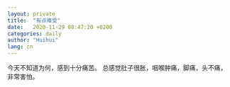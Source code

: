 ```yaml
---
layout: private
title:  "有点难受"
date:   2020-11-29 08:47:20 +0200
categories: daily
author: "Huihui"
lang: cn
---
```


今天不知道为何，感到十分痛苦。
总感觉肚子很胀，咽喉肿痛，脚痛，头不痛，非常害怕。
